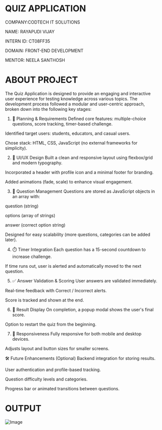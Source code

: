 # QUIZ APPLICATION

COMPANY:CODTECH IT SOLUTIONS

NAME: RAYAPUDI VIJAY

INTERN ID: CT08FF35

DOMAIN: FRONT-END DEVELOPMENT

MENTOR: NEELA SANTHOSH

# ABOUT PROJECT

The Quiz Application is designed to provide an engaging and interactive user experience for testing knowledge across various topics. The development process followed a modular and user-centric approach, broken down into the following key stages:

1. 🎯 Planning & Requirements
Defined core features: multiple-choice questions, score tracking, timer-based challenge.

Identified target users: students, educators, and casual users.

Chose stack: HTML, CSS, JavaScript (no external frameworks for simplicity).

2. 🧩 UI/UX Design
Built a clean and responsive layout using flexbox/grid and modern typography.

Incorporated a header with profile icon and a minimal footer for branding.

Added animations (fade, scale) to enhance visual engagement.

3. 🧠 Question Management
Questions are stored as JavaScript objects in an array with:

question (string)

options (array of strings)

answer (correct option string)

Designed for easy scalability (more questions, categories can be added later).

4. ⏱️ Timer Integration
Each question has a 15-second countdown to increase challenge.

If time runs out, user is alerted and automatically moved to the next question.

5. ✅ Answer Validation & Scoring
User answers are validated immediately.

Real-time feedback with Correct / Incorrect alerts.

Score is tracked and shown at the end.

6. 🎉 Result Display
On completion, a popup modal shows the user's final score.

Option to restart the quiz from the beginning.

7. 📱 Responsiveness
Fully responsive for both mobile and desktop devices.

Adjusts layout and button sizes for smaller screens.

🛠️ Future Enhancements (Optional)
Backend integration for storing results.

User authentication and profile-based tracking.

Question difficulty levels and categories.

Progress bar or animated transitions between questions.

# OUTPUT
![Image](https://github.com/user-attachments/assets/402762a5-fb64-4d62-8069-6b4f24ddb8d1)

